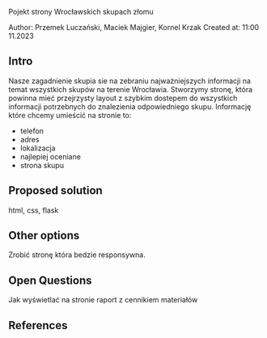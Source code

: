 Pojekt strony Wrocławskich skupach złomu

Author: Przemek Luczański, Maciek Majgier, Kornel Krzak
Created at: 11:00 11.2023

## Intro

Nasze zagadnienie skupia sie na zebraniu najważniejszych informacji na temat wszystkich skupów na terenie Wrocławia.
Stworzymy stronę, która powinna mieć przejrzysty layout z szybkim dostepem do wszystkich informacji potrzebnych do znalezienia odpowiedniego skupu.
Informację które chcemy umieścić na stronie to:
- telefon
- adres
- lokalizacja
- najlepiej oceniane
- strona skupu


## Proposed solution

html, css, flask


## Other options

Zrobić stronę która bedzie responsywna.


## Open Questions

Jak wyświetlać na stronie raport z cennikiem materiałów


## References
